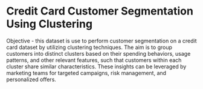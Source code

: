 # Credit Card Customer Segmentation Using Clustering
Objective - this dataset is use to perform customer segmentation on a credit card dataset by utilizing clustering techniques. The aim is to group customers into distinct clusters based on their spending behaviors, usage patterns, and other relevant features, such that customers within each cluster share similar characteristics. These insights can be leveraged by marketing teams for targeted campaigns, risk management, and personalized offers.
